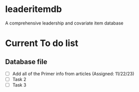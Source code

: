 # leaderitemdb
A comprehensive leadership and covariate item database


# Current To do list
## Database file
- [ ] Add all of the Primer info from articles (Assigned: 11/22/23)
- [ ] Task 2
- [ ] Task 3

